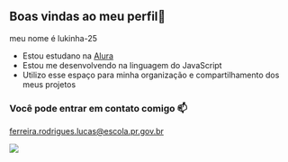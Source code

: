 ## Boas vindas ao meu perfil💙

meu nome é lukinha-25

- Estou estudano na [Alura](https://www.alura.com.br)
- Estou me desenvolvendo na linguagem do JavaScript
- Utilizo esse espaço para minha organização e compartilhamento dos meus projetos 

### Você pode entrar em contato comigo 📫

ferreira.rodrigues.lucas@escola.pr.gov.br



![](https://media.tenor.com/DfQaBZTaR-QAAAAM/dokkan-battle-top.gif)
